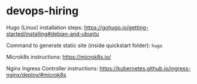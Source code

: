 # devops-hiring

Hugo (Linux) installation steps: https://gohugo.io/getting-started/installing#debian-and-ubuntu

Command to generate static site (inside quickstart folder): `hugo`

Microk8s instructions: https://microk8s.io/

Nginx Ingress Controller instructions: https://kubernetes.github.io/ingress-nginx/deploy/#microk8s

